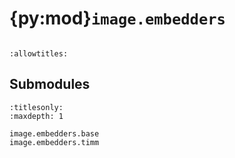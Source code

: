 # {py:mod}`image.embedders`

```{py:module} image.embedders
```

```{autodoc2-docstring} image.embedders
:allowtitles:
```

## Submodules

```{toctree}
:titlesonly:
:maxdepth: 1

image.embedders.base
image.embedders.timm
```
